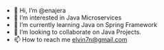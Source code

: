 - 👋 Hi, I’m @enajera
- 👀 I’m interested in Java Microservices 
- 🌱 I’m currently learning Java on Spring Framework
- 💞️ I’m looking to collaborate on Java Projects.
- 📫 How to reach me elvin7n@gmail.com

<!---
enajera/enajera is a ✨ special ✨ repository because its `README.md` (this file) appears on your GitHub profile.
You can click the Preview link to take a look at your changes.
--->
